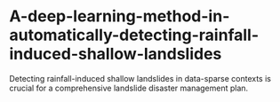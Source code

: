 # A-deep-learning-method-in-automatically-detecting-rainfall-induced-shallow-landslides
Detecting rainfall-induced shallow landslides in data-sparse contexts is crucial for a comprehensive landslide disaster management plan.
